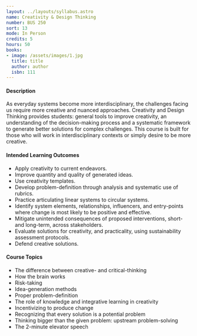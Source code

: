 ```yaml
---
layout: ../layouts/syllabus.astro
name: Creativity & Design Thinking
number: BUS 250
sort: 13
mode: In Person
credits: 5
hours: 50
books: 
- image: /assets/images/1.jpg
  title: title
  author: author
  isbn: 111
---
```

#### Description
As everyday systems become more interdisciplinary, the challenges facing us require more creative and nuanced approaches. Creativity and Design Thinking provides students: general tools to improve creativity, an understanding of the decision-making process and a systematic framework to generate better solutions for complex challenges. This course is built for those who will work in interdisciplinary contexts or simply desire to be more creative.

#### Intended Learning Outcomes
* Apply creativity to current endeavors.
* Improve quantity and quality of generated ideas.
* Use creativity templates.
* Develop problem-definition through analysis and systematic use of rubrics.
* Practice articulating linear systems to circular systems.
* Identify system elements, relationships, influencers, and entry-points where change is most likely to be positive and effective.
* Mitigate unintended consequences of proposed interventions, short- and long-term, across stakeholders.
* Evaluate solutions for creativity, and practicality, using sustainability assessment protocols.
* Defend creative solutions.

#### Course Topics
* The difference between creative- and critical-thinking
* How the brain works
* Risk-taking
* Idea-generation methods
* Proper problem-definition
* The role of knowledge and integrative learning in creativity
* Incentivizing to produce change
* Recognizing that every solution is a potential problem
* Thinking bigger than the given problem: upstream problem-solving
* The 2-minute elevator speech